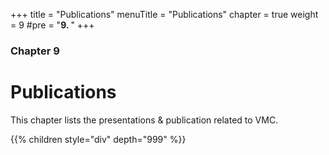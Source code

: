 +++
title = "Publications"
menuTitle = "Publications"
chapter = true
weight = 9
#pre = "<b>9. </b>"
+++

### Chapter 9

# Publications

This chapter lists the presentations & publication related to VMC.

{{% children style="div" depth="999" %}}
